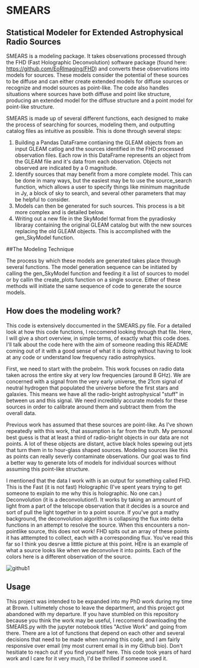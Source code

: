 # SMEARS
## Statistical Modeler for Extended Astrophysical Radio Sources

SMEARS is a modeling package. It takes observations processed through the FHD (Fast Holographic Deconvolution) software package (found here: https://github.com/EoRImaging/FHD) and converts these observations into models for sources. These models consider the potential of these sources to be diffuse and can either create extended models for diffuse sources or recognize and model sources as point-like. The code also handles situations where sources have both diffuse and point like structure, producing an extended model for the diffuse structure and a point model for point-like structure.

SMEARS is made up of several different functions, each designed to make the process of searching for sources, modeling them, and outputting catalog files as intuitive as possible. This is done through several steps:

1. Building a Pandas DataFrame contianing the GLEAM objects from an input GLEAM catlog and the sources identified in the FHD processed observation files. Each row in this DataFrame represents an object from the GLEAM file and it's data from each observation. Objects not observed are indicated by a 0 magnitude.
2. Identify sources that may benefit from a more complete model. This can be done in many ways, but the easiest may be to use the source_search function, which allows a user to specify things like minimum magnitude in Jy, a block of sky to search, and several other parameters that may be helpful to consider.
3. Models can then be generated for such sources. This process is a bit more complex and is detailed below.
4. Writing out a new file in the SkyModel format from the pyradiosky  libraray containing the original GLEAM catalog but with the new sources replacing the old GLEAM objects. This is accomplished with the gen_SkyModel function.

##The Modeling Technique

The process  by which these models are generated takes place through several functions. The model generation sequence can be initiated by calling the gen_SkyModel function and feeding it a list of sources to model or by callin the create_plots function on a single source. Either of these methods will initiate the same sequence of code to generate the source models.

## How does the modeling work?

This code is extensively doccumented in the SMEARS.py file. For a detailed look at how this code functions, I reccomend looking through that file. Here, I will give a short overview, in simple terms, of exactly what this code does. I'll talk about the code here with the aim of someone reading this README coming out of it with a good sense of what it is doing without having to look at any code or understand low frequency radio astrophysics. 

First, we need to start with the probelm. This work focuses on radio data taken across the entire sky at very low frequencies (around 8 GHz). We are concerned with a signal from the very early universe, the 21cm signal of neutral hydrogen that populated the universe before the first stars and galaxies. This means we have all the radio-bright astrophysical "stuff" in between us and this signal. We need incredibly accurate models for these sources in order to calibrate around them and subtract them from the overall data. 

Previous work has assumed that these sources are point-like. As I've shown repeatedly with this work, that assumption is far from the truth. My personal best guess is that at least a third of radio-bright objects in our data are not points. A lot of these objects are distant, active black holes spewing out jets that turn them in to hour-glass shaped sources. Modeling sources like this as points can really severly contaminate observations. Our goal was to find  a better way to generate lots of models for individual sources without assuming this point-like structure.

I mentioned that the data I work with is an output for something called FHD. This is the Fast (it is not fast) Holographic (I've spent years trying to get someone to explain to me why this is holographic. No one can.) Deconvolution (it is a deconvolution!). It works by taking an ammount of light from a part of the telscope observation that it decides is a source and sort of pull the light together in to a point source. If you've got a mathy background, the deconvolution algorithm is collapsing the flux into delta functions in an attempt to resolve the source. When this encounters a non-pointlike source, this does not work! FHD spits out an array of these points it has atttempted to collect, each with a corresponding flux. You've read this far so I think you desrve a litttle picture at this point. HEre is an example of what a source looks like when we deconvolve it into points. Each of the colors here is a different observation of the source.

![github1](https://user-images.githubusercontent.com/47015033/234695090-f1e8fb5c-3cf9-44a7-a07a-3d1f97d51345.png)


## Usage

This project was intended to be expanded into my PhD work during my time at Brown. I ultimetely chose to leave the department, and this project got abandoned with my departure. If you have stumbled on this repository because you think the work may be useful, I reccomend downloading the SMEARS.py with the jupyter notebook titles "Active Work" and going from there. There are a lot of functions that depend on each other and several decisions that need to be made when running this code, and I am fairly responsive over email (my most current email is in my Github bio). Don't hesitiate to reach out if you find yourself here. This code took years of hard work and I care for it very much, I'd be thrilled if someone used it.


